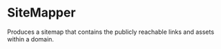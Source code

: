 # SiteMapper
Produces a sitemap that contains the publicly reachable links and assets within a domain.
